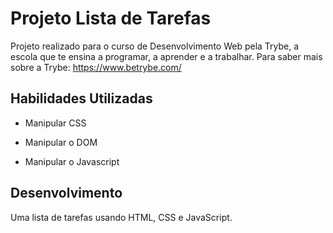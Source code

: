 # Projeto Lista de Tarefas

Projeto realizado para o curso de Desenvolvimento Web pela Trybe, a escola que te ensina a programar, a aprender e a trabalhar. Para saber mais sobre a Trybe: https://www.betrybe.com/


## Habilidades Utilizadas

- Manipular CSS

- Manipular o DOM

- Manipular o Javascript


## Desenvolvimento

Uma lista de tarefas usando HTML, CSS e JavaScript.
